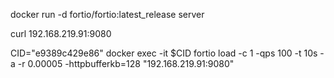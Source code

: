 docker run -d fortio/fortio:latest_release server

curl 192.168.219.91:9080

CID="e9389c429e86"
docker exec -it $CID fortio load -c 1 -qps 100 -t 10s -a -r 0.00005 -httpbufferkb=128 "192.168.219.91:9080"
